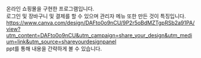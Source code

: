 온라인 쇼핑몰을 구현한 프로그램입니다.  
로그인 및 장바구니 및 결제를 할 수 있으며 관리자 메뉴 또한 만든 것이 특징입니다.  
https://www.canva.com/design/DAFto0o9nCU/9P2r5oBdMZTgpRSb2a91PA/view?utm_content=DAFto0o9nCU&utm_campaign=share_your_design&utm_medium=link&utm_source=shareyourdesignpanel  
ppt를 통해 내용을 간략하게 볼 수 있습니다.
